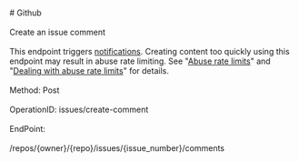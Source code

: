 <br>#     Github</br>
<br>Create an issue comment</br>
<br>This endpoint triggers [notifications](https://help.github.com/articles/about-notifications/). Creating content too quickly using this endpoint may result in abuse rate limiting. See "[Abuse rate limits](https://developer.github.com/v3/#abuse-rate-limits)" and "[Dealing with abuse rate limits](https://developer.github.com/v3/guides/best-practices-for-integrators/#dealing-with-abuse-rate-limits)" for details.</br>
<br>Method: Post</br>
<br>OperationID: issues/create-comment</br>
<br>EndPoint:</br>
<br>/repos/{owner}/{repo}/issues/{issue_number}/comments</br>
